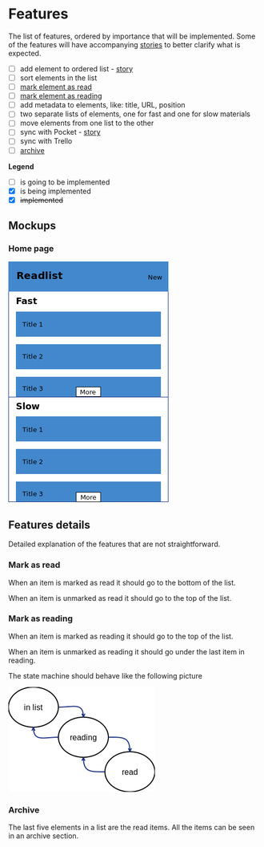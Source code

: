 # Features

The list of features, ordered by importance that will be implemented. Some of the features will have accompanying
[stories](stories.md) to better clarify what is expected.

- [ ] add element to ordered list - [story](stories.md#add-item)
- [ ] sort elements in the list
- [ ] [mark element as read](#mark-as-read)
- [ ] [mark element as reading](#mark-as-reading)
- [ ] add metadata to elements, like: title, URL, position
- [ ] two separate lists of elements, one for fast and one for slow materials
- [ ] move elements from one list to the other
- [ ] sync with Pocket - [story](stories.md#add-item-from-pocket)
- [ ] sync with Trello
- [ ] [archive](#archive)

__Legend__

- [ ] is going to be implemented
- [X] is being implemented
- [X] ~~implemented~~

## Mockups

### Home page

![Home page](mockup/home.png)

## Features details

Detailed explanation of the features that are not straightforward.

### Mark as read

When an item is marked as read it should go to the bottom of the list.

When an item is unmarked as read it should go to the top of the list.

### Mark as reading

When an item is marked as reading it should go to the top of the list.

When an item is unmarked as reading it should go under the last item in reading.

The state machine should behave like the following picture

![Element state machine](element_state_machine.png)

### Archive

The last five elements in a list are the read items. All the items can be seen in an archive section.
